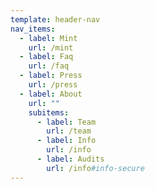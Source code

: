 ```yaml
---
template: header-nav
nav_items:
  - label: Mint
    url: /mint
  - label: Faq
    url: /faq
  - label: Press
    url: /press
  - label: About
    url: ""
    subitems:
      - label: Team
        url: /team
      - label: Info
        url: /info
      - label: Audits
        url: /info#info-secure
---
```

